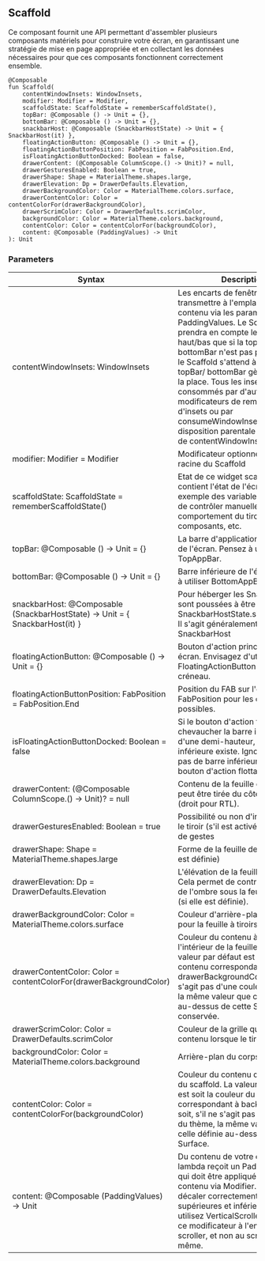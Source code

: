 ## Scaffold

Ce composant fournit une API permettant d'assembler plusieurs composants matériels pour construire votre écran, en garantissant une stratégie de mise en page appropriée et en collectant les données nécessaires pour que ces composants fonctionnent correctement ensemble.

```
@Composable
fun Scaffold(
    contentWindowInsets: WindowInsets,
    modifier: Modifier = Modifier,
    scaffoldState: ScaffoldState = rememberScaffoldState(),
    topBar: @Composable () -> Unit = {},
    bottomBar: @Composable () -> Unit = {},
    snackbarHost: @Composable (SnackbarHostState) -> Unit = { SnackbarHost(it) },
    floatingActionButton: @Composable () -> Unit = {},
    floatingActionButtonPosition: FabPosition = FabPosition.End,
    isFloatingActionButtonDocked: Boolean = false,
    drawerContent: (@Composable ColumnScope.() -> Unit)? = null,
    drawerGesturesEnabled: Boolean = true,
    drawerShape: Shape = MaterialTheme.shapes.large,
    drawerElevation: Dp = DrawerDefaults.Elevation,
    drawerBackgroundColor: Color = MaterialTheme.colors.surface,
    drawerContentColor: Color = contentColorFor(drawerBackgroundColor),
    drawerScrimColor: Color = DrawerDefaults.scrimColor,
    backgroundColor: Color = MaterialTheme.colors.background,
    contentColor: Color = contentColorFor(backgroundColor),
    content: @Composable (PaddingValues) -> Unit
): Unit
```
### Parameters
| Syntax                                                                       | Description                                                                                                                                                                                                                                                                                                                                                                                                                                                              |
|------------------------------------------------------------------------------|--------------------------------------------------------------------------------------------------------------------------------------------------------------------------------------------------------------------------------------------------------------------------------------------------------------------------------------------------------------------------------------------------------------------------------------------------------------------------|
| contentWindowInsets: WindowInsets                                            | Les encarts de fenêtre à transmettre à l'emplacement de contenu via les paramètres PaddingValues. Le Scaffold ne prendra en compte les insets du haut/bas que si la topBar/ bottomBar n'est pas présente, car le Scaffold s'attend à ce que la topBar/ bottomBar gère les insets à la place. Tous les insets consommés par d'autres modificateurs de remplissage d'insets ou par consumeWindowInsets sur une disposition parentale seront exclus de contentWindowInsets. |
| modifier: Modifier = Modifier                                                | Modificateur optionnel pour la racine du Scaffold                                                                                                                                                                                                                                                                                                                                                                                                                        |
| scaffoldState: ScaffoldState = rememberScaffoldState()                       | Etat de ce widget scaffold . Il contient l'état de l'écran, par exemple des variables permettant de contrôler manuellement le comportement du tiroir, la taille des composants, etc.                                                                                                                                                                                                                                                                                     |
| topBar: @Composable () -> Unit = {}                                          | La barre d'application supérieure de l'écran. Pensez à utiliser TopAppBar.                                                                                                                                                                                                                                                                                                                                                                                               |
| bottomBar: @Composable () -> Unit = {}                                       | Barre inférieure de l'écran. Pensez à utiliser BottomAppBar.                                                                                                                                                                                                                                                                                                                                                                                                             |
| snackbarHost: @Composable (SnackbarHostState) -> Unit = { SnackbarHost(it) } | Pour héberger les Snackbars qui sont poussées à être affichées via SnackbarHostState.showSnackbar. Il s'agit généralement d'un SnackbarHost                                                                                                                                                                                                                                                                                                                              |
| floatingActionButton: @Composable () -> Unit = {}                            | Bouton d'action principal de votre écran. Envisagez d'utiliser FloatingActionButton pour ce créneau.                                                                                                                                                                                                                                                                                                                                                                     |
| floatingActionButtonPosition: FabPosition = FabPosition.End	                 | Position du FAB sur l'écran. Voir FabPosition pour les options possibles.                                                                                                                                                                                                                                                                                                                                                                                                |
| isFloatingActionButtonDocked: Boolean = false	                               | Si le bouton d'action flottant doit chevaucher la barre inférieure d'une demi-hauteur, si la barre inférieure existe. Ignoré s'il n'y a pas de barre inférieure ou de bouton d'action flottant.                                                                                                                                                                                                                                                                          |
| drawerContent: (@Composable ColumnScope.() -> Unit)? = null	                 | Contenu de la feuille du tiroir qui peut être tirée du côté gauche (droit pour RTL).                                                                                                                                                                                                                                                                                                                                                                                     |
| drawerGesturesEnabled: Boolean = true	                                       | Possibilité ou non d'interagir avec le tiroir (s'il est activé) par le biais de gestes                                                                                                                                                                                                                                                                                                                                                                                   |
| drawerShape: Shape = MaterialTheme.shapes.large	                             | Forme de la feuille de tiroir (si elle est définie)                                                                                                                                                                                                                                                                                                                                                                                                                      |
| drawerElevation: Dp = DrawerDefaults.Elevation	                              | L'élévation de la feuille de tiroir. Cela permet de contrôler la taille de l'ombre sous la feuille de tiroir (si elle est définie).                                                                                                                                                                                                                                                                                                                                      |
| drawerBackgroundColor: Color = MaterialTheme.colors.surface	                 | Couleur d'arrière-plan à utiliser pour la feuille à tiroirs                                                                                                                                                                                                                                                                                                                                                                                                              |
| drawerContentColor: Color = contentColorFor(drawerBackgroundColor)           | Couleur du contenu à utiliser à l'intérieur de la feuille de tiroir. La valeur par défaut est la couleur du contenu correspondant à drawerBackgroundColor, ou, s'il ne s'agit pas d'une couleur du thème, la même valeur que celle définie au-dessus de cette Surface sera conservée.                                                                                                                                                                                    |
| drawerScrimColor: Color = DrawerDefaults.scrimColor	                         | Couleur de la grille qui masque le contenu lorsque le tiroir est ouvert                                                                                                                                                                                                                                                                                                                                                                                                  |
| backgroundColor: Color = MaterialTheme.colors.background	                    | Arrière-plan du corps du scaffold                                                                                                                                                                                                                                                                                                                                                                                                                                        |
| contentColor: Color = contentColorFor(backgroundColor)	                      | Couleur du contenu dans le corps du scaffold. La valeur par défaut est soit la couleur du contenu correspondant à backgroundColor, soit, s'il ne s'agit pas d'une couleur du thème, la même valeur que celle définie au-dessus de cette Surface.                                                                                                                                                                                                                         |
| content: @Composable (PaddingValues) -> Unit	                                | Du contenu de votre écran. La lambda reçoit un PaddingValues qui doit être appliqué à la racine du contenu via Modifier.padding pour décaler correctement les barres supérieures et inférieures. Si vous utilisez VerticalScroller, appliquez ce modificateur à l'enfant du scroller, et non au scroller lui-même.                                                                                                                                                       |

